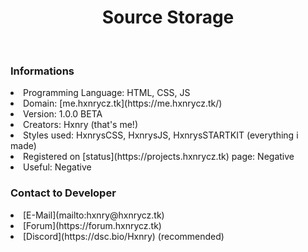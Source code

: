 <div align="center">
  <h1>Source Storage</h1>
</div><br>

### Informations
<li>Programming Language: HTML, CSS, JS</li>
<li>Domain: [me.hxnrycz.tk](https://me.hxnrycz.tk/)</li>
<li>Version: 1.0.0 BETA</li>
<li>Creators: Hxnry (that's me!)</li>
<li>Styles used: HxnrysCSS, HxnrysJS, HxnrysSTARTKIT (everything i made)</li>
<li>Registered on [status](https://projects.hxnrycz.tk) page: Negative</li>
<li>Useful: Negative</li>

### Contact to Developer
<li>[E-Mail](mailto:hxnry@hxnrycz.tk)</li>
<li>[Forum](https://forum.hxnrycz.tk)</li>
<li>[Discord](https://dsc.bio/Hxnry) (recommended)</li>
